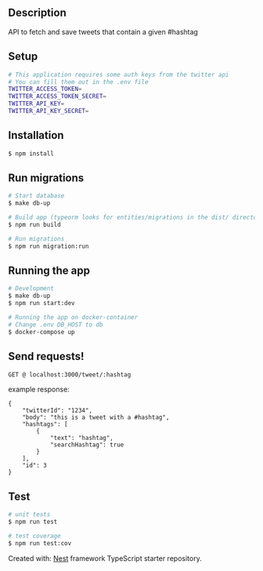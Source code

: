 ## Description

API to fetch and save tweets that contain a given #hashtag

## Setup

```bash
# This application requires some auth keys from the twitter api
# You can fill them out in the .env file
TWITTER_ACCESS_TOKEN=
TWITTER_ACCESS_TOKEN_SECRET=
TWITTER_API_KEY=
TWITTER_API_KEY_SECRET=
```

## Installation

```bash
$ npm install
```

## Run migrations

```bash
# Start database
$ make db-up

# Build app (typeorm looks for entities/migrations in the dist/ directory)
$ npm run build

# Run migrations
$ npm run migration:run
```

## Running the app

```bash
# Development
$ make db-up
$ npm run start:dev

# Running the app on docker-container
# Change .env DB_HOST to db
$ docker-compose up
```

## Send requests!

```bash
GET @ localhost:3000/tweet/:hashtag
```

example response:

```
{
    "twitterId": "1234",
    "body": "this is a tweet with a #hashtag",
    "hashtags": [
        {
            "text": "hashtag",
            "searchHashtag": true
        }
    ],
    "id": 3
}
```

## Test

```bash
# unit tests
$ npm run test

# test coverage
$ npm run test:cov
```

Created with:
[Nest](https://github.com/nestjs/nest) framework TypeScript starter repository.
